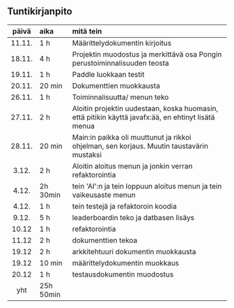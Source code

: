 ## Tuntikirjanpito

| päivä | aika | mitä tein  |
| :----:|:-----| :-----|
|11.11.| 1 h| Määrittelydokumentin kirjoitus|
|18.11.|4 h|Projektin muodostus ja merkittävä osa Pongin perustoiminnalisuuden teosta| 
|19.11.|1 h| Paddle luokkaan testit|
|20.11.|20 min| Dokumenttien muokkausta|
|26.11.|1 h| Toiminnalisuutta/ menun teko|
|27.11.|2 h| Aloitin projektin uudestaan, koska huomasin, että pitikin käyttä javafx:ää, en ehtinyt lisätä menua|
|28.11.|20 min| Main:in paikka oli muuttunut ja rikkoi ohjelman, sen korjaus. Muutin taustavärin mustaksi| 
|3.12.|2 h| Aloitin aloitus menun ja jonkin verran refaktorointia|
|4.12.|2h 30min| tein 'AI':n ja tein loppuun aloitus menun ja tein vaikeusaste menun|
|4.12.|1 h|tein testejä ja refaktoroin koodia|
|9.12.|5 h|leaderboardin teko ja datbasen lisäys|
|10.12|1 h|refaktorointia|
|11.12|2 h|dokumenttien tekoa|
|19.12|2 h|arkkitehtuuri dokumentin muokkausta|
|19.12|10 min|määrittelydokumentin muokkaus|
|20.12|1 h|testausdokumentin muodostus|
|yht|25h 50min|||

